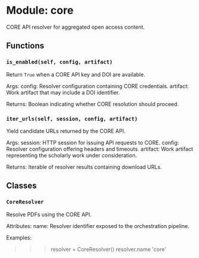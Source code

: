 # Module: core

CORE API resolver for aggregated open access content.

## Functions

### `is_enabled(self, config, artifact)`

Return ``True`` when a CORE API key and DOI are available.

Args:
config: Resolver configuration containing CORE credentials.
artifact: Work artifact that may include a DOI identifier.

Returns:
Boolean indicating whether CORE resolution should proceed.

### `iter_urls(self, session, config, artifact)`

Yield candidate URLs returned by the CORE API.

Args:
session: HTTP session for issuing API requests to CORE.
config: Resolver configuration offering headers and timeouts.
artifact: Work artifact representing the scholarly work under consideration.

Returns:
Iterable of resolver results containing download URLs.

## Classes

### `CoreResolver`

Resolve PDFs using the CORE API.

Attributes:
name: Resolver identifier exposed to the orchestration pipeline.

Examples:
>>> resolver = CoreResolver()
>>> resolver.name
'core'
